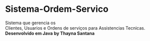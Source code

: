 # Sistema-Ordem-Servico
Sistema que gerencia os <br>
Clientes, Usuarios e Ordens de serviços para Assistencias Tecnicas. <br>
<strong>Desenvolvido em Java</strong>
<strong>by Thayna Santana</strong>
